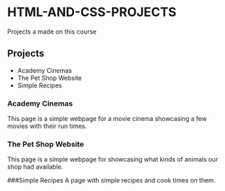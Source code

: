 # HTML-AND-CSS-PROJECTS
Projects a made on this course
## Projects
- Academy Cinemas
- The Pet Shop Website
- Simple Recipes

### Academy Cinemas
This page is a simple webpage for a movie cinema showcasing a few movies with their run times.

### The Pet Shop Website
This page is a simple webpage for showcasing what kinds of animals our shop had available.

###Simple Recipes
A page with simple recipes and cook times on them.
